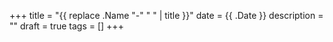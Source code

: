 +++
title = "{{ replace .Name "-" " " | title }}"
date = {{ .Date }}
description = ""
draft = true
tags = []
+++

